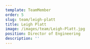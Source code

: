 ```yaml
---
template: TeamMember
order: 5
slug: team/leigh-platt
title: Leigh Platt
image: /images/team/Leigh-Platt.jpg
position: Director of Engineering
description: ''
---
```

